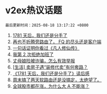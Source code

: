# v2ex热议话题

`最后更新时间：2025-08-18 13:17:22 +0800`

1. [1781 天后，我们还是分手了](https://www.v2ex.com/t/1153086)
1. [再也不折腾旁路由了， FQ 的尽头还是客户端](https://www.v2ex.com/t/1152993)
1. [一句话证明你看过《凡人修仙传》](https://www.v2ex.com/t/1153055)
1. [我第 2 次拒绝加班了](https://www.v2ex.com/t/1153019)
1. [丈母娘险被诈骗，怎么有效举报](https://www.v2ex.com/t/1152978)
1. [[生活] 卖房子遇“装修代卖”有何套路？](https://www.v2ex.com/t/1152987)
1. [《1781 天后，我们还是分手了》读后感](https://www.v2ex.com/t/1153126)
1. [周末搞了两天软路由还是没搞定，太绝望了。](https://www.v2ex.com/t/1153058)
1. [全球股市都在涨，为什么大 A 不能涨？](https://www.v2ex.com/t/1153073)

